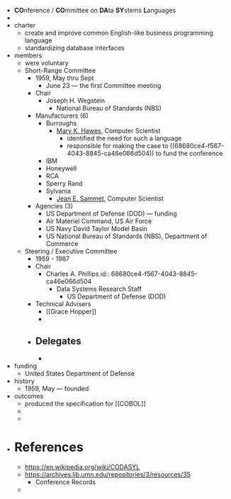 - **CO**nference / **CO**mmittee on **DA**ta **SY**stems **L**anguages
-
- charter
	- create and improve common English-like business programming language
	- standardizing database interfaces
- members
	- were voluntary
	- Short-Range Committee
		- 1959, May thru Sept
			- June 23 — the first Committee meeting
		- Chair
			- Joseph H. Wegstein
				- National Bureau of Standards (NBS)
		- Manufacturers (6)
			- Burroughs
				- [Mary K. Hawes](https://en.wikipedia.org/wiki/Mary_K._Hawes), Computer Scientist
					- identified the need for such a language
					- responsible for making the case to ((68680ce4-f567-4043-8845-ca46e066d504)) to fund the conference
			- IBM
			- Honeywell
			- RCA
			- Sperry Rand
			- Sylvania
				- [Jean E. Sammet](https://en.wikipedia.org/wiki/Jean_E._Sammet), Computer Scientist
		- Agencies (3)
			- US Department of Defense (DOD) — funding
			- Air Materiel Command, US Air Force
			- US Navy David Taylor Model Basin
			- US National Bureau of Standards (NBS), Department of Commerce
	- Steering / Executive Committee
		- 1959 - 1987
		- Chair
			- Charles A. Phillips
			  id:: 68680ce4-f567-4043-8845-ca46e066d504
				- Data Systems Research Staff
					- US Department of Defense (DOD)
		- Technical Advisers
			- [[Grace Hopper]]
			-
		- Delegates
			-
			-
- funding
	- United States Department of Defense
- history
	- 1959, May — founded
- outcomes
	- produced the specification for [[COBOL]]
	-
	-
- # References
	- https://en.wikipedia.org/wiki/CODASYL
	- https://archives.lib.umn.edu/repositories/3/resources/35
		- Conference Records
	-